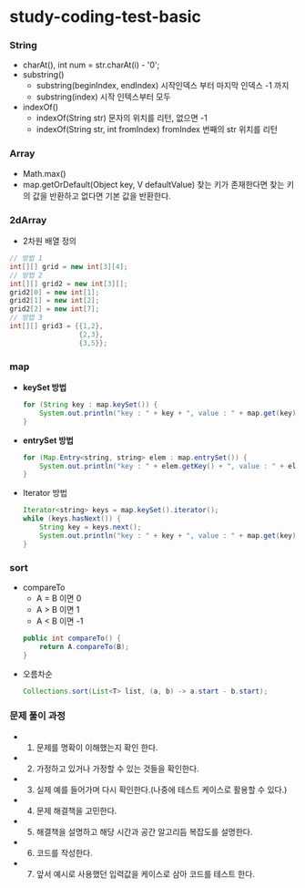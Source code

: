 # study-coding-test-basic

### String
- charAt(), int num = str.charAt(i) - '0';
- substring()
    - substring(beginIndex, endIndex)  시작인덱스 부터 마지막 인덱스 -1 까지
    - substring(index) 시작 인텍스부터 모두
- indexOf()
    - indexOf(String str) 문자의 위치를 리턴, 없으면 -1
    - indexOf(String str, int fromIndex) fromIndex 번째의 str 위치를 리턴
### Array
- Math.max()
- map.getOrDefault(Object key, V defaultValue) 찾는 키가 존재한다면 찾는 키의 값을 반환하고 없다면 기본 값을 반환한다.
### 2dArray
  - 2차원 배열 정의
  ~~~ java
  // 방법 1
  int[][] grid = new int[3][4];
  // 방법 2
  int[][] grid2 = new int[3][];
  grid2[0] = new int[1];
  grid2[1] = new int[2];
  grid2[2] = new int[7];
  // 방법 3
  int[][] grid3 = {{1,2},
                   {2,3},
                   {3,5}};
  ~~~
### map
- **keySet 방법**
  ~~~ java
  for (String key : map.keySet()) {
      System.out.println("key : " + key + ", value : " + map.get(key));
  }
  ~~~
- **entrySet 방법**
  ~~~ java
  for (Map.Entry<string, string> elem : map.entrySet()) {
      System.out.println("key : " + elem.getKey() + ", value : " + elem.getValue());
  }
  ~~~
- Iterator 방법
  ~~~ java
  Iterator<string> keys = map.keySet().iterator();
  while (keys.hasNext()) {
      String key = keys.next();
      System.out.println("key : " + key + ", value : " + map.get(key));
  }
  ~~~
### sort
- compareTo
  - A = B 이면 0
  - A > B 이면 1
  - A < B 이면 -1 
  ~~~ java
  public int compareTo() {
      return A.compareTo(B);
  }
  ~~~
- 오름차순 
  ~~~ java
  Collections.sort(List<T> list, (a, b) -> a.start - b.start);
  ~~~
  
### 문제 풀이 과정 
- 1. 문제를 명확이 이해했는지 확인 한다.
- 2. 가정하고 있거나 가정할 수 있는 것들을 확인한다.
- 3. 실제 예를 들어가며 다시 확인한다.(나중에 테스트 케이스로 활용할 수 있다.)
- 4. 문제 해결책을 고민한다.
- 5. 해결책을 설명하고 해당 시간과 공간 알고리듬 복잡도를 설명한다. 
- 6. 코드를 작성한다.
- 7. 앞서 예시로 사용했던 입력값을 케이스로 삼아 코드를 테스트 한다.